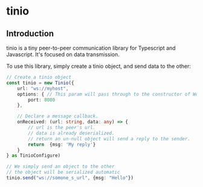 # tinio

## Introduction

tinio is a tiny peer-to-peer communication library for Typescript and Javascript. It's focused on data transmission.

To use this library, simply create a tinio object, and send data to the other:

```TypeScript
// Create a tinio object
const tinio = new Tinio({
    url: "ws://myhost",
    options: { // This param will pass through to the constructor of WebSocket
        port: 8080
    },

    // Declare a message callback.
    onReceived: (url: string, data: any) => {
        // url is the peer's url.
        // data is already deserialized.
        // return an un-null object will send a reply to the sender.
        return  {msg: 'My reply'}
    }
} as TinioConfigure)

// We simply send an object to the other
// the object will be serialized automatic
tinio.send("ws://somone_s_url", {msg: "Hello"})
```